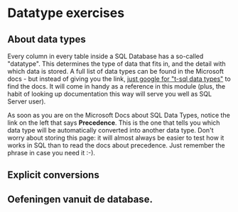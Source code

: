 # Datatype exercises

## About data types

Every column in every table inside a SQL Database has a so-called "datatype". This determines the type of data that fits in, and the detail with which data is stored. A full list of data types can be found in the Microsoft docs - but instead of giving you the link, [just google for "t-sql data types"](http://lmgtfy.com/?q=t-sql+data+types) to find the docs. It will come in handy as a reference in this module (plus, the habit of looking up documentation this way will serve you well as SQL Server user).

As soon as you are on the Microsoft Docs about SQL Data Types, notice the link on the left that says **Precedence**. This is the one that tells you which data type will be automatically converted into another data type. Don't worry about storing this page: it will almost always be easier to test how it works in SQL than to read the docs about precedence. Just remember the phrase in case you need it :-).

## Explicit conversions



## Oefeningen vanuit de database.